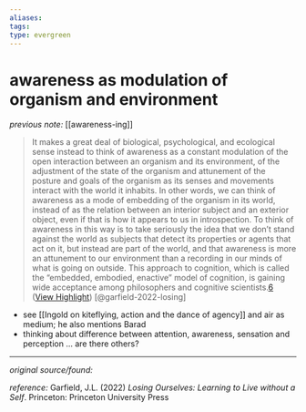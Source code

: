 ```yaml
---
aliases: 
tags: 
type: evergreen
---
```


# awareness as modulation of organism and environment

_previous note:_ [[awareness-ing]]

> It makes a great deal of biological, psychological, and ecological sense instead to think of awareness as a constant modulation of the open interaction between an organism and its environment, of the adjustment of the state of the organism and attunement of the posture and goals of the organism as its senses and movements interact with the world it inhabits. In other words, we can think of awareness as a mode of embedding of the organism in its world, instead of as the relation between an interior subject and an exterior object, even if that is how it appears to us in introspection. To think of awareness in this way is to take seriously the idea that we don’t stand against the world as subjects that detect its properties or agents that act on it, but instead are part of the world, and that awareness is more an attunement to our environment than a recording in our minds of what is going on outside. This approach to cognition, which is called the “embedded, embodied, enactive” model of cognition, is gaining wide acceptance among philosophers and cognitive scientists.[6](https://readwise.io/reader/document_raw_content/32011253#chapter5-6) ([View Highlight](https://read.readwise.io/read/01gs7bwqh802vtm5c3zmfkd798)) [@garfield-2022-losing]

- see [[Ingold on kiteflying, action and the dance of agency]] and air as medium; he also mentions Barad
- thinking about difference between attention, awareness, sensation and perception ... are there others?


---

_original source/found:_ 

_reference:_ Garfield, J.L. (2022) _Losing Ourselves: Learning to Live without a Self_. Princeton: Princeton University Press



